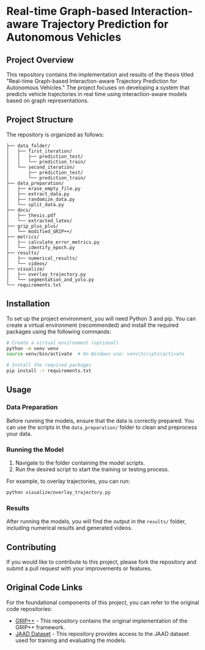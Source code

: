 
# Real-time Graph-based Interaction-aware Trajectory Prediction for Autonomous Vehicles

## Project Overview

This repository contains the implementation and results of the thesis titled "Real-time Graph-based Interaction-aware Trajectory Prediction for Autonomous Vehicles." The project focuses on developing a system that predicts vehicle trajectories in real time using interaction-aware models based on graph representations.

## Project Structure

The repository is organized as follows:

```
├── data_folder/
│   ├── first_iteration/
│   │   ├── prediction_test/
│   │   └── prediction_train/
│   └── second_iteration/
│       ├── prediction_test/
│       └── prediction_train/
├── data_preparation/
│   ├── erase_empty_file.py
│   ├── extract_data.py
│   ├── randomize_data.py
│   └── split_data.py
├── docs/
│   ├── thesis.pdf
│   └── extracted_latex/
├── grip_plus_plus/
│   └── modified_GRIP++/
├── metrics/
│   ├── calculate_error_metrics.py
│   └── identify_epoch.py
├── results/
│   ├── numerical_results/
│   └── videos/
├── visualize/
│   ├── overlay_trajectory.py
│   └── segmentation_and_yolo.py
└── requirements.txt
```

## Installation

To set up the project environment, you will need Python 3 and pip. You can create a virtual environment (recommended) and install the required packages using the following commands:

```bash
# Create a virtual environment (optional)
python -m venv venv
source venv/bin/activate  # On Windows use: venv\Scripts\activate

# Install the required packages
pip install -r requirements.txt
```

## Usage

### Data Preparation

Before running the models, ensure that the data is correctly prepared. You can use the scripts in the `data_preparation/` folder to clean and preprocess your data.

### Running the Model

1. Navigate to the folder containing the model scripts.
2. Run the desired script to start the training or testing process.

For example, to overlay trajectories, you can run:

```bash
python visualize/overlay_trajectory.py
```

### Results

After running the models, you will find the output in the `results/` folder, including numerical results and generated videos.

## Contributing

If you would like to contribute to this project, please fork the repository and submit a pull request with your improvements or features.

## Original Code Links

For the foundational components of this project, you can refer to the original code repositories:

- [GRIP++](https://github.com/xincoder/GRIP) - This repository contains the original implementation of the GRIP++ framework.
- [JAAD Dataset](https://github.com/ykotseruba/JAAD) - This repository provides access to the JAAD dataset used for training and evaluating the models.
